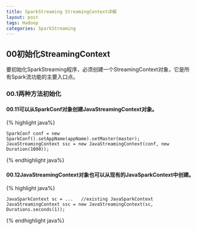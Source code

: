 ```yaml
---
title: SparkStreaming StreamingContext详解
layout: post
tags: Hadoop
categories: SparkStreaming
---
```

## 00初始化StreamingContext
要初始化SparkStreaming程序，必须创建一个StreamingContext对象，它是所有Spark流功能的主要入口点。  
### 00.1两种方法初始化
#### 00.11可以从SparkConf对象创建JavaStreamingContext对象。 

{% highlight java%}  

    SparkConf conf = new SparkConf().setAppName(appName).setMaster(master);
    JavaStreamingContext ssc = new JavaStreamingContext(conf, new Duration(1000));  
    
{% endhighlight java%}    
#### 00.12JavaStreamingContext对象也可以从现有的JavaSparkContext中创建。

{% highlight java%}  

    JavaSparkContext sc = ...   //existing JavaSparkContext  
    JavaStreamingContext ssc = new JavaStreamingContext(sc, Durations.seconds(1));
    
{% endhighlight java%}